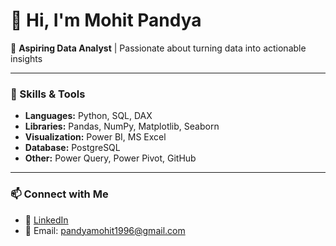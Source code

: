 # 👋 Hi, I'm Mohit Pandya  

🎯 **Aspiring Data Analyst** | Passionate about turning data into actionable insights  

---

### 🧰 Skills & Tools
- **Languages:** Python, SQL, DAX  
- **Libraries:** Pandas, NumPy, Matplotlib, Seaborn  
- **Visualization:** Power BI, MS Excel
- **Database:** PostgreSQL  
- **Other:** Power Query, Power Pivot, GitHub  

---

### 📫 Connect with Me
- 💼 [LinkedIn](www.linkedin.com/in/mohit-pandya-296a3823a)
- 📧 Email: pandyamohit1996@gmail.com
